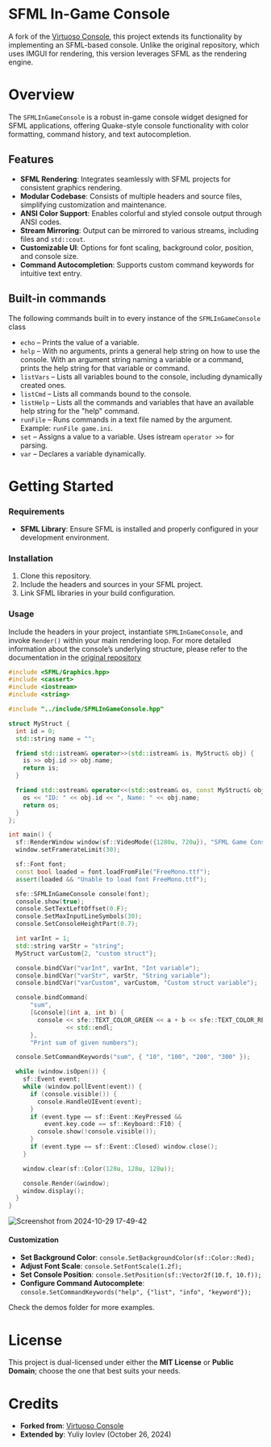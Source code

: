 # SFML In-Game Console
A fork of the [Virtuoso Console](https://github.com/VirtuosoChris/VirtuosoConsole), this project extends its functionality by implementing an SFML-based console. Unlike the original repository, which uses IMGUI for rendering, this version leverages SFML as the rendering engine.

# Overview
The `SFMLInGameConsole` is a robust in-game console widget designed for SFML applications, offering Quake-style console functionality with color formatting, command history, and text autocompletion.

## Features
* **SFML Rendering**: Integrates seamlessly with SFML projects for consistent graphics rendering.
* **Modular Codebase**: Consists of multiple headers and source files, simplifying customization and maintenance.
* **ANSI Color Support**: Enables colorful and styled console output through ANSI codes.
* **Stream Mirroring**: Output can be mirrored to various streams, including files and `std::cout`.
* **Customizable UI**: Options for font scaling, background color, position, and console size.
* **Command Autocompletion**: Supports custom command keywords for intuitive text entry.

## Built-in commands
The following commands built in to every instance of the `SFMLInGameConsole` class

* `echo` – Prints the value of a variable.
* `help` – With no arguments, prints a general help string on how to use the console.
With an argument string naming a variable or a command, prints the help string for that variable or command.
* `listVars` – Lists all variables bound to the console, including dynamically created ones.
* `listCmd` – Lists all commands bound to the console.
* `listHelp` – Lists all the commands and variables that have an available help string for the "help" command.
* `runFile` – Runs commands in a text file named by the argument. Example: `runFile game.ini`.
* `set` – Assigns a value to a variable. Uses istream `operator >>` for parsing.
* `var` – Declares a variable dynamically.

# Getting Started

### Requirements

* **SFML Library**: Ensure SFML is installed and properly configured in your development environment.

### Installation
1. Clone this repository.
2. Include the headers and sources in your SFML project.
3. Link SFML libraries in your build configuration.

### Usage
Include the headers in your project, instantiate `SFMLInGameConsole`, and invoke `Render()` within your main rendering loop.
For more detailed information about the console’s underlying structure, please refer to the documentation in the [original repository](https://github.com/VirtuosoChris/VirtuosoConsole)

```cpp
#include <SFML/Graphics.hpp>
#include <cassert>
#include <iostream>
#include <string>

#include "../include/SFMLInGameConsole.hpp"

struct MyStruct {
  int id = 0;
  std::string name = "";

  friend std::istream& operator>>(std::istream& is, MyStruct& obj) {
    is >> obj.id >> obj.name;
    return is;
  }

  friend std::ostream& operator<<(std::ostream& os, const MyStruct& obj) {
    os << "ID: " << obj.id << ", Name: " << obj.name;
    return os;
  }
};

int main() {
  sf::RenderWindow window(sf::VideoMode({1280u, 720u}), "SFML Game Console");
  window.setFramerateLimit(30);

  sf::Font font;
  const bool loaded = font.loadFromFile("FreeMono.ttf");
  assert(loaded && "Unable to load font FreeMono.ttf");

  sfe::SFMLInGameConsole console(font);
  console.show(true);
  console.SetTextLeftOffset(0.F);
  console.SetMaxInputLineSymbols(30);
  console.SetConsoleHeightPart(0.7);

  int varInt = 1;
  std::string varStr = "string";
  MyStruct varCustom{2, "custom struct"};

  console.bindCVar("varInt", varInt, "Int variable");
  console.bindCVar("varStr", varStr, "String variable");
  console.bindCVar("varCustom", varCustom, "Custom struct variable");

  console.bindCommand(
      "sum",
      [&console](int a, int b) {
        console << sfe::TEXT_COLOR_GREEN << a + b << sfe::TEXT_COLOR_RESET
                << std::endl;
      },
      "Print sum of given numbers");

  console.SetCommandKeywords("sum", { "10", "100", "200", "300" });

  while (window.isOpen()) {
    sf::Event event;
    while (window.pollEvent(event)) {
      if (console.visible()) {
        console.HandleUIEvent(event);
      }
      if (event.type == sf::Event::KeyPressed &&
          event.key.code == sf::Keyboard::F10) {
        console.show(!console.visible());
      }
      if (event.type == sf::Event::Closed) window.close();
    }

    window.clear(sf::Color(128u, 128u, 128u));

    console.Render(&window);
    window.display();
  }
}
```
![Screenshot from 2024-10-29 17-49-42](https://github.com/user-attachments/assets/d1729834-998a-4208-a3c7-fcc138ee4f67)

#### Customization

* **Set Background Color**: `console.SetBackgroundColor(sf::Color::Red);`
* **Adjust Font Scale**: `console.SetFontScale(1.2f);`
* **Set Console Position**: `console.SetPosition(sf::Vector2f(10.f, 10.f));`
* **Configure Command Autocomplete**: `console.SetCommandKeywords("help", {"list", "info", "keyword"});`

Check the demos folder for more examples.

# License

This project is dual-licensed under either the **MIT License** or **Public Domain**; choose the one that best suits your needs.

# Credits
* **Forked from**: [Virtuoso Console](https://github.com/VirtuosoChris/VirtuosoConsole)
* **Extended by**: Yuliy Iovlev (October 26, 2024)
